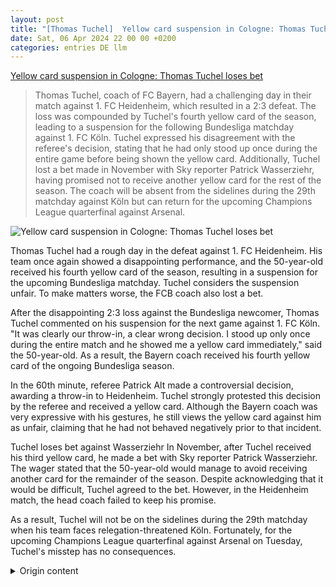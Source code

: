 ```yaml
---
layout: post
title: "[Thomas Tuchel]  Yellow card suspension in Cologne: Thomas Tuchel loses bet "
date: Sat, 06 Apr 2024 22 00 00 +0200
categories: entries DE llm
---
```

[ Yellow card suspension in Cologne: Thomas Tuchel loses bet ](https://fcbinside.de/2024/04/07/nur-einmal-aufgestanden-darum-findet-tuchel-seine-sperre-unfair/)

> Thomas Tuchel, coach of FC Bayern, had a challenging day in their match against 1. FC Heidenheim, which resulted in a 2:3 defeat. The loss was compounded by Tuchel's fourth yellow card of the season, leading to a suspension for the following Bundesliga matchday against 1. FC Köln. Tuchel expressed his disagreement with the referee's decision, stating that he had only stood up once during the entire game before being shown the yellow card. Additionally, Tuchel lost a bet made in November with Sky reporter Patrick Wasserziehr, having promised not to receive another yellow card for the rest of the season. The coach will be absent from the sidelines during the 29th matchday against Köln but can return for the upcoming Champions League quarterfinal against Arsenal.

![ Yellow card suspension in Cologne: Thomas Tuchel loses bet ](https://fcbinside.de/wp-content/uploads/2024/04/1-fc-heidenheim-1846-v-fc-bayern-munchen-bundeslig.jpg)

 Thomas Tuchel had a rough day in the defeat against 1. FC Heidenheim. His team once again showed a disappointing performance, and the 50-year-old received his fourth yellow card of the season, resulting in a suspension for the upcoming Bundesliga matchday. Tuchel considers the suspension unfair. To make matters worse, the FCB coach also lost a bet.

After the disappointing 2:3 loss against the Bundesliga newcomer, Thomas Tuchel commented on his suspension for the next game against 1. FC Köln. "It was clearly our throw-in, a clear wrong decision. I stood up only once during the entire match and he showed me a yellow card immediately," said the 50-year-old. As a result, the Bayern coach received his fourth yellow card of the ongoing Bundesliga season.

In the 60th minute, referee Patrick Alt made a controversial decision, awarding a throw-in to Heidenheim. Tuchel strongly protested this decision by the referee and received a yellow card. Although the Bayern coach was very expressive with his gestures, he still views the yellow card against him as unfair, claiming that he had not behaved negatively prior to that incident.

Tuchel loses bet against Wasserziehr
In November, after Tuchel received his third yellow card, he made a bet with Sky reporter Patrick Wasserziehr. The wager stated that the 50-year-old would manage to avoid receiving another card for the remainder of the season. Despite acknowledging that it would be difficult, Tuchel agreed to the bet. However, in the Heidenheim match, the head coach failed to keep his promise.

As a result, Tuchel will not be on the sidelines during the 29th matchday when his team faces relegation-threatened Köln. Fortunately, for the upcoming Champions League quarterfinal against Arsenal on Tuesday, Tuchel's misstep has no consequences.

<details>
  <summary>Origin content</summary>
  ---
layout: post
title: " [Thomas Tuchel] Gelbsperre gegen Köln: Thomas Tuchel verliert Wette"
date: Sat, 06 Apr 2024 22:00:00 +0200
categories: entries DE
---
[Gelbsperre gegen Köln: Thomas Tuchel verliert Wette](https://fcbinside.de/2024/04/07/nur-einmal-aufgestanden-darum-findet-tuchel-seine-sperre-unfair/)

![Gelbsperre gegen Köln: Thomas Tuchel verliert Wette](https://fcbinside.de/wp-content/uploads/2024/04/1-fc-heidenheim-1846-v-fc-bayern-munchen-bundeslig.jpg)

Thomas Tuchel erwischte bei der Niederlage gegen den 1. FC Heidenheim einen gebrauchten Tag. Seine Mannschaft zeigte nicht nur erneut einen enttäuschenden ...

Thomas Tuchel erwischte bei der Niederlage gegen den 1. FC Heidenheim einen gebrauchten Tag. Seine Mannschaft zeigte nicht nur erneut einen enttäuschenden Auftritt, der 50-Jährige kassierte auch seine vierte gelbe Karte der Saison und fällt somit am kommenden Bundesliga-Spieltag aus. Aus Sicht von Tuchel ist die Sperre unfair. Zu allem Überfluss hat der FCB-Coach auch noch eine Wette verloren.







Nach der enttäuschenden 2:3-Niederlage gegen den Bundesliga-Aufsteiger äußerte sich Thomas Tuchel auch zu seiner Sperre am kommenden Spieltag gegen den 1. FC Köln. “Es war ein klarer Einwurf für uns, eine klare Fehlentscheidung. Ich bin ein einziges Mal im gesamten Spiel aufgestanden und er gab mir direkt eine gelbe Karte”, so der 50-Jährige. Damit sammelte der Bayern-Coach die vierte gelbe Karte der laufenden Bundesliga-Saison ein.

In der 60. Spielminute entschied Schiedsrichter Patrick Alt in einer umstrittenen Situation auf Einwurf für die Heidenheimer. Tuchel regte sich derart stark über diese Entscheidung des Schiedsrichters auf, dass er die gelbe Karte gezeigt bekam. Auch wenn der Bayern-Coach stark gestikulierte, sieht er die Verwarnung gegen sich als unfair an, da er zuvor im Duell nicht negativ auffiel.

Tuchel verliert Wette gegen Wasserziehr

Im vergangenen November, als Tuchel seine dritte gelbe Karte sah, ging er eine Wette mit Sky-Reporter Patrick Wasserziehr ein. Diese besagte, dass der 50-Jährige es hinbekomme, keine weitere Karte im Saisonverlauf zu sehen. Obwohl Tuchel erklärte, dass dies schwer für ihn werde, ging er auf die Wette ein. Bei der Niederlage in Heidenheim scheiterte der Cheftrainer jedoch nun an diesem Vorsatz.

Somit wird Tuchel am 29. Spieltag nicht an der Seitenlinie stehen, wenn seine Münchner gegen die abstiegsgefährdeten Kölner antreten müssen. Für das am kommenden Dienstag stattfindende Viertelfinale in der Königsklasse gegen Arsenal hat der Fehltritt Tuchels jedoch zumindest keine Auswirkung.


</details>
